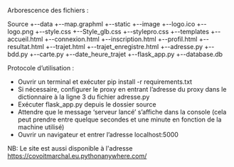 Arborescence des fichiers :

Source
+--data
   +--map.graphml
+--static
   +--image
      +--logo.ico
      +--logo.png
   +--style.css
   +--Style_glb.css
   +--stylepro.css
+--templates
   +--accueil.html
   +--connexion.html
   +--inscription.html
   +--profil.html
   +--resultat.html
   +--trajet.html
   +--trajet_enregistre.html
+--adresse.py
+--bdd.py
+--carte.py
+--date_heure_trajet
+--flask_app.py
+--database.db



Protocole d’utilisation :
- Ouvrir un terminal et exécuter pip install -r requirements.txt
- Si nécessaire, configurer le proxy en entrant l’adresse du proxy dans le dictionnaire à la ligne 3 du fichier adresse.py
- Exécuter flask_app.py depuis le dossier source
- Attendre que le message ‘serveur lancé’ s’affiche dans la console (cela peut prendre entre quelque secondes et une minute en fonction de la machine utilisé)
- Ouvrir un navigateur et entrer l’adresse localhost:5000

NB: Le site est aussi disponible à l'adresse https://covoitmarchal.eu.pythonanywhere.com/

